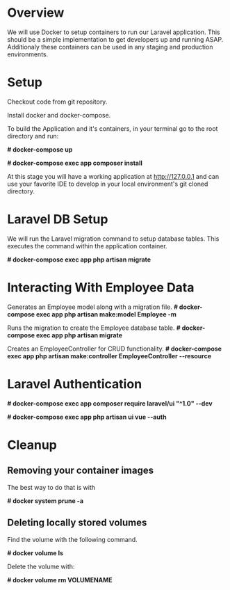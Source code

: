 Overview
========

We will use Docker to setup containers to run our Laravel application. This should be a simple implementation to get developers up and running ASAP. Additionaly these containers can be used in any staging and production environments.

Setup
=======

Checkout code from git repository.

Install docker and docker-compose.

<!-- Not needed as we include composer install in the app
Use docker composer image to install framework packages.

**# docker run --rm -v $(pwd):/app composer install**

Update permissions of files on your local system. For Linux use:

**# sudo chown -R $USER:$USER ~/your-app-directory**-->

To build the Application and it's containers, in your terminal go to the root directory and run:

**# docker-compose up**

**# docker-compose exec app composer install**

At this stage you will have a working application at <a href="http://127.0.0.1" target="_blank">http://127.0.0.1</a> and can use your favorite IDE to develop in your local environment's git cloned directory.

Laravel DB Setup
================

We will run the Laravel migration command to setup database tables. This executes the command within the application container.

**# docker-compose exec app php artisan migrate**

Interacting With Employee Data
================

Generates an Employee model along with a migration file.
**# docker-compose exec app php artisan make:model Employee -m**

Runs the migration to create the Employee database table.
**# docker-compose exec app php artisan migrate**

Creates an EmployeeController for CRUD functionality.
**# docker-compose exec app php artisan make:controller EmployeeController --resource**

Laravel Authentication
================

**# docker-compose exec app composer require laravel/ui "^1.0" --dev**

**# docker-compose exec app php artisan ui vue --auth**


Cleanup
=======

## Removing your container images

The best way to do that is with

**# docker system prune -a**

## Deleting locally stored volumes

Find the volume with the following command.

**# docker volume ls**

Delete the volume with:

**# docker volume rm VOLUMENAME**
